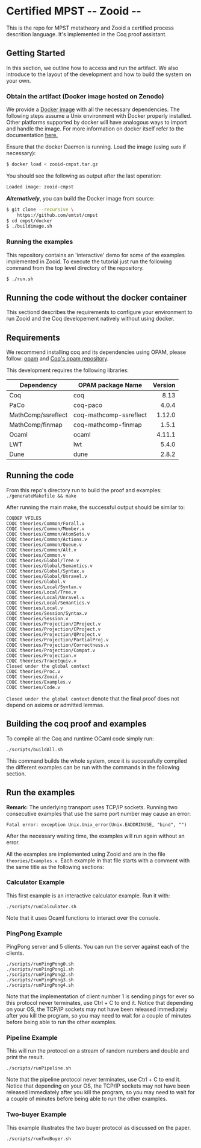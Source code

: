# Certified MPST -- Zooid --

This is the repo for MPST metatheory and Zooid a certified process descrition language.
It's implemented in the Coq proof assistant.

## Getting Started

In this section, we outline how to access and run the artifact. We
also introduce to the layout of the development and how to build the
system on your own.

### Obtain the artifact (Docker image hosted on Zenodo)

We provide a [Docker image](https://??) with all the necessary
dependencies. The following steps assume a Unix environment with
Docker properly installed. Other platforms supported by docker will
have analogous ways to import and handle the image. For more
information on docker itself refer to the documentation
[here.](https://docs.docker.com/)

Ensure that the docker Daemon is running. Load the image (using `sudo`
if necessary):

```bash
$ docker load < zooid-cmpst.tar.gz
````

You should see the following as output after the last operation:

```bash
Loaded image: zooid-cmpst
```

***Alternatively***, you can build the Docker image from source:

```bash
$ git clone --recursive \
	https://github.com/emtst/cmpst
$ cd cmpst/docker
$ ./buildimage.sh
```

### Running the examples

This repository contains an 'interactive' demo for some of the
examples implemented in Zooid. To execute the tutorial just run the
following command from the top level directory of the repository.

```bash
$ ./run.sh
```

## Running the code without the docker container

This sectiond describes the requirements to configure your environment
to run Zooid and the Coq developement natively without using docker.


## Requirements

We recommend installing coq and its dependencies using OPAM, please
follow: [opam](https://opam.ocaml.org/) and
[Coq's opam repository](http://coq.io/opam/).

This development requires the following libraries:


| Dependency         | OPAM package Name      | Version |
|--------------------|------------------------|--------:|
| Coq                | coq                    |    8.13 |
| PaCo               | coq-paco               |   4.0.4 |
| MathComp/ssreflect | coq-mathcomp-ssreflect |  1.12.0 |
| MathComp/finmap    | coq-mathcomp-finmap    |   1.5.1 |
| Ocaml              | ocaml                  |  4.11.1 |
| LWT                | lwt                    |   5.4.0 |
| Dune               | dune                   |   2.8.2 |


## Running the code

From this repo's directory run to build the proof and examples:
   `./generateMakefile && make`

After running the main make, the successful output should be similar to:

```
COQDEP VFILES
COQC theories/Common/Forall.v
COQC theories/Common/Member.v
COQC theories/Common/AtomSets.v
COQC theories/Common/Actions.v
COQC theories/Common/Queue.v
COQC theories/Common/Alt.v
COQC theories/Common.v
COQC theories/Global/Tree.v
COQC theories/Global/Semantics.v
COQC theories/Global/Syntax.v
COQC theories/Global/Unravel.v
COQC theories/Global.v
COQC theories/Local/Syntax.v
COQC theories/Local/Tree.v
COQC theories/Local/Unravel.v
COQC theories/Local/Semantics.v
COQC theories/Local.v
COQC theories/Session/Syntax.v
COQC theories/Session.v
COQC theories/Projection/IProject.v
COQC theories/Projection/CProject.v
COQC theories/Projection/QProject.v
COQC theories/Projection/PartialProj.v
COQC theories/Projection/Correctness.v
COQC theories/Projection/Compat.v
COQC theories/Projection.v
COQC theories/TraceEquiv.v
Closed under the global context
COQC theories/Proc.v
COQC theories/Zooid.v
COQC theories/Examples.v
COQC theories/Code.v
```

`Closed under the global context` denote that the final proof does not
depend on axioms or admitted lemmas.

## Building the coq proof and examples

To compile all the Coq and runtime OCaml code simply run:
```
./scripts/buildAll.sh
```

This command builds the whole system, once it is successfully compiled
the different examples can be run with the commands in the following
section.

## Run the examples

**Remark:** The underlying transport uses TCP/IP sockets. Running two
consecutive examples that use the same port number may cause an error:
```
Fatal error: exception Unix.Unix_error(Unix.EADDRINUSE, "bind", "")
```
After the necessary waiting time, the examples will run again without an error.


All the examples are implemented using Zooid and are in the file
`theories/Examples.v`. Each example in that file starts with a comment
with the same title as the following sections:

### Calculator Example
This first example is an interactive calculator example. Run it with:
```
./scripts/runCalculator.sh
```

Note that it uses Ocaml functions to interact over the console.


### PingPong Example

PingPong server and 5 clients. You can run the server against each of
the clients.

```
./scripts/runPingPong0.sh
./scripts/runPingPong1.sh
./scripts/runPingPong2.sh
./scripts/runPingPong3.sh
./scripts/runPingPong4.sh
```

Note that the implementation of client number 1 is sending pings for
ever so this protocol never terminates, use Ctrl + C to end it. Notice
that depending on your OS, the TCP/IP sockets may not have been
released immediately after you kill the program, so you may need to
wait for a couple of minutes before being able to run the other
examples.

###  Pipeline Example

This will run the protocol on a stream of random numbers and double
and print the result.

```
./scripts/runPipeline.sh
```

Note that the pipeline protocol never terminates, use Ctrl + C to end
it. Notice that depending on your OS, the TCP/IP sockets may not have
been released immediately after you kill the program, so you may need
to wait for a couple of minutes before being able to run the other
examples.


### Two-buyer Example

This example illustrates the two buyer protocol as discussed on the
paper.

```
./scripts/runTwoBuyer.sh
```
